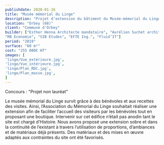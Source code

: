 ```yaml
---
publishdate: 2020-01-16
title: "Musée mémorial du Linge"
description: "Projet d’extension du bâtiment du Musée-mémorial du Linge"
location: "Orbey (68)"
client: "Commune d'Orbey"
builder: ["Esther Henna Architecte mandataire", "Aurélien Suchet architecte associé",
"RB Economie", "SIB Etudes", "EFTE Ing.", "Fluid’IT"]
period: "2019"
surface: "60 m²"
cost: "255 000€ HT"
images: [
'linge/Vue_extérieure.jpg',
'linge/Vue_intérieure.jpg',
'linge/Plan_RDC.jpg',
'linge/Plan_masse.jpg',
]
---
```

Concours : "Projet non lauréat"

Le musée mémorial du Linge survit grâce à des bénévoles et aux recettes des visites. Ainsi, l’Association du Mémorial du Linge souhaitait réaliser une extension afin de faciliter l’accueil des visiteurs par les bénévoles tout en proposant une boutique. Intervenir sur cet édifice n’était pas anodin tant le site est chargé d’Histoire. Nous avons proposé une extension sobre et dans la continuité de l’existant à travers l’utilisation de proportions, d’ambiances et de matériaux déjà présents. Des matériaux et des mises en œuvre adaptés aux contraintes du site ont été favorisés.
